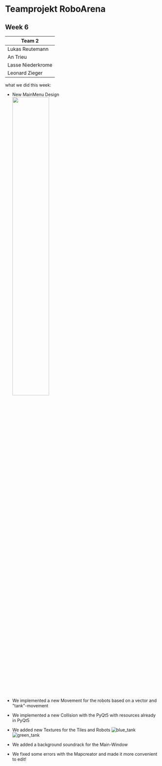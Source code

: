 # Teamprojekt RoboArena
## Week 6

| Team 2 |
| ----------------- |
| Lukas Reutemann   | 
| An Trieu          | 
| Lasse Niederkrome |
| Leonard Zieger    |


what we did this week:

- New MainMenu Design </br>
  <img src="https://user-images.githubusercontent.com/72664329/175298864-811295f2-d46f-40ea-845c-69e33d713c99.png" width=50% height=50% />


- We implemented a new Movement for the robots based on a vector and "tank"-movement
- We implemented a new Collision with the PyQt5 with resources already in PyQt5
- We added new Textures for the Tiles and Robots
  ![blue_tank](https://user-images.githubusercontent.com/72664329/175300309-9258626c-8105-484f-8b4c-608851903282.png)
  ![green_tank](https://user-images.githubusercontent.com/72664329/175299997-50c674df-ea83-43e6-b850-f1cd3720618b.png) 

- We added a background soundrack for the Main-Window
- We fixed some errors with the Mapcreator and made it more convenient to edit!
